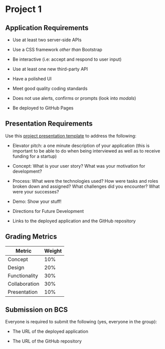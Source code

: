 # Project 1

## Application Requirements

- Use at least two server-side APIs

- Use a CSS framework _other than_ Bootstrap

- Be interactive (i.e: accept and respond to user input)

- Use at least one new third-party API

- Have a polished UI

- Meet good quality coding standards

- Does not use alerts, confirms or prompts (look into _modals_)

- Be deployed to GitHub Pages

## Presentation Requirements

Use this [project presentation template](https://docs.google.com/presentation/d/1_u8TKy5zW5UlrVQVnyDEZ0unGI2tjQPDEpA0FNuBKAw/edit?usp=sharing) to address the following:

- Elevator pitch: a one minute description of your application (this is important to be able to do when being interviewed as well as to receive funding for a startup)

- Concept: What is your user story? What was your motivation for development?

- Process: What were the technologies used? How were tasks and roles broken down and assigned? What challenges did you encounter? What were your successes?

- Demo: Show your stuff!

- Directions for Future Development

- Links to the deployed application and the GitHub repository

## Grading Metrics

| Metric        | Weight |
| ------------- | ------ |
| Concept       | 10%    |
| Design        | 20%    |
| Functionality | 30%    |
| Collaboration | 30%    |
| Presentation  | 10%    |

## Submission on BCS

Everyone is required to submit the following (yes, everyone in the group):

- The URL of the deployed application

- The URL of the GitHub repository

